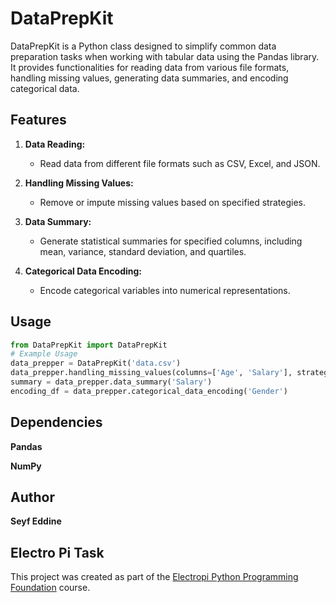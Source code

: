 # DataPrepKit

DataPrepKit is a Python class designed to simplify common data preparation tasks when working with tabular data using the Pandas library. It provides functionalities for reading data from various file formats, handling missing values, generating data summaries, and encoding categorical data.

## Features

1. **Data Reading:**
   - Read data from different file formats such as CSV, Excel, and JSON.

2. **Handling Missing Values:**
   - Remove or impute missing values based on specified strategies.

3. **Data Summary:**
   - Generate statistical summaries for specified columns, including mean, variance, standard deviation, and quartiles.

4. **Categorical Data Encoding:**
   - Encode categorical variables into numerical representations.

## Usage

```python
from DataPrepKit import DataPrepKit
# Example Usage
data_prepper = DataPrepKit('data.csv')
data_prepper.handling_missing_values(columns=['Age', 'Salary'], strategy='mean')
summary = data_prepper.data_summary('Salary')
encoding_df = data_prepper.categorical_data_encoding('Gender')
```

## Dependencies
**Pandas**

**NumPy**
## Author
**Seyf Eddine**


## Electro Pi Task
This project was created as part of the [Electropi Python Programming Foundation](https://electropi.ai/lessons/python-programming-foundation) course.

